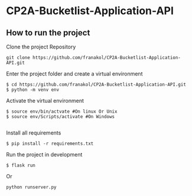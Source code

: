 # CP2A-Bucketlist-Application-API

## How to run the project

Clone the project Repository
```
git clone https://github.com/franakol/CP2A-Bucketlist-Application-API.git
```

Enter the project folder and create a virtual environment
``` 
$ cd https://github.com/franakol/CP2A-Bucketlist-Application-API.git 
$ python -m venv env 
```

Activate the virtual environment
``` 
$ source env/bin/actvate #On linux Or Unix
$ source env/Scripts/activate #On Windows 
 
```

Install all requirements

```
$ pip install -r requirements.txt
```

Run the project in development
```
$ flask run
```
Or 
``` 
python runserver.py
``` 
